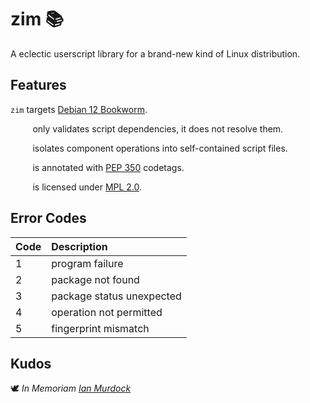<!-- This Source Code Form is subject to the terms of the Mozilla Public
   - License, v. 2.0. If a copy of the MPL was not distributed with this
   - file, You can obtain one at https://mozilla.org/MPL/2.0/. -->

# zim 📚
A eclectic userscript library for a brand-new kind of Linux distribution.

## Features
`zim` targets [Debian 12 Bookworm](https://www.debian.org/releases/bookworm/).

&nbsp;&nbsp;&nbsp;&nbsp;&nbsp;&nbsp;&nbsp;&nbsp;&nbsp;only validates script dependencies, it does not resolve them.

&nbsp;&nbsp;&nbsp;&nbsp;&nbsp;&nbsp;&nbsp;&nbsp;&nbsp;isolates component operations into self-contained script files.

&nbsp;&nbsp;&nbsp;&nbsp;&nbsp;&nbsp;&nbsp;&nbsp;&nbsp;is annotated with [PEP 350](https://peps.python.org/pep-0350/) codetags.

&nbsp;&nbsp;&nbsp;&nbsp;&nbsp;&nbsp;&nbsp;&nbsp;&nbsp;is licensed under [MPL 2.0](https://www.mozilla.org/en-US/MPL/2.0/).

## Error Codes

Code | Description
:-- | :--
1 | program failure
2 | package not found
3 | package status unexpected
4 | operation not permitted
5 | fingerprint mismatch

## Kudos
🕊️ *In Memoriam [Ian Murdock](https://www.debian.org/doc/manuals/project-history/manifesto.en.html)*
